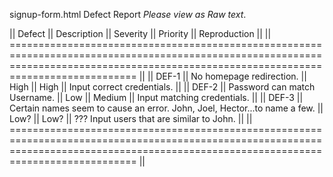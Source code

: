 signup-form.html Defect Report *Please view as Raw text*.

|| Defect || Description                                                                                               || Severity || Priority || Reproduction                              ||
|| ======================================================================================================================================================================================== ||
|| DEF-1  || No homepage redirection.                                                                                  || High     || High     || Input correct credentials.                ||
|| DEF-2  || Password can match Username.                                                                              || Low      || Medium   || Input matching credentials.               ||
|| DEF-3  || Certain names seem to cause an error. John, Joel, Hector...to name a few.                                 || Low?     || Low?     || ??? Input users that are similar to John. ||
|| ======================================================================================================================================================================================== ||